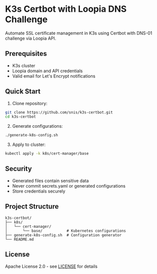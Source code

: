# K3s Certbot with Loopia DNS Challenge

Automate SSL certificate management in K3s using Certbot with DNS-01 challenge via Loopia API.

## Prerequisites

- K3s cluster
- Loopia domain and API credentials
- Valid email for Let's Encrypt notifications

## Quick Start

1. Clone repository:
```bash
git clone https://github.com/snis/k3s-certbot.git
cd k3s-certbot
```

2. Generate configurations:
```bash
./generate-k8s-config.sh
```

3. Apply to cluster:
```bash
kubectl apply -k k8s/cert-manager/base
```

## Security

- Generated files contain sensitive data
- Never commit secrets.yaml or generated configurations
- Store credentials securely

## Project Structure

```
k3s-certbot/
├── k8s/
│   └── cert-manager/
│       └── base/           # Kubernetes configurations
├── generate-k8s-config.sh  # Configuration generator
└── README.md
```
## License

Apache License 2.0 - see [LICENSE](LICENSE) for details
